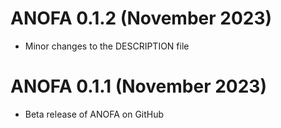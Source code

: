 # ANOFA 0.1.2 (November 2023)

* Minor changes to the DESCRIPTION file

# ANOFA 0.1.1 (November 2023)

* Beta release of ANOFA on GitHub

